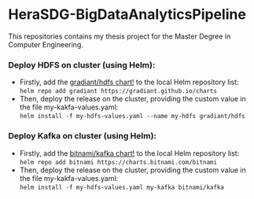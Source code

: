 # HeraSDG-BigDataAnalyticsPipeline
This repositories contains my thesis project for the Master Degree in Computer Engineering.


### Deploy HDFS on cluster (using Helm):  
- Firstly, add the [gradiant/hdfs chart!](https://artifacthub.io/packages/helm/gradiant/hdfs) to the local Helm repository list:  
`helm repo add gradiant https://gradiant.github.io/charts`  
- Then, deploy the release on the cluster, providing the custom value in the file my-kakfa-values.yaml:  
`helm install -f my-hdfs-values.yaml --name my-hdfs gradiant/hdfs`  

### Deploy Kafka on cluster (using Helm):  


- Firstly, add the [bitnami/kafka chart!](https://artifacthub.io/packages/helm/bitnami/kafka) to the local Helm repository list:  
`helm repo add bitnami https://charts.bitnami.com/bitnami`  
- Then, deploy the release on the cluster, providing the custom value in the file my-kakfa-values.yaml:  
`helm install -f my-hdfs-values.yaml my-kafka bitnami/kafka`  
